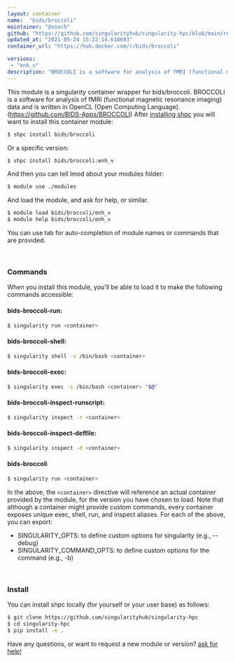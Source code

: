 ```yaml
---
layout: container
name:  "bids/broccoli"
maintainer: "@vsoch"
github: "https://github.com/singularityhub/singularity-hpc/blob/main/registry/bids/broccoli/container.yaml"
updated_at: "2021-05-24 15:22:14.618693"
container_url: "https://hub.docker.com/r/bids/broccoli"

versions:
 - "enh_v"
description: "BROCCOLI is a software for analysis of fMRI (functional magnetic resonance imaging) data and is written in OpenCL (Open Computing Language).  (https://github.com/BIDS-Apps/BROCCOLI)"
---
```


This module is a singularity container wrapper for bids/broccoli.
BROCCOLI is a software for analysis of fMRI (functional magnetic resonance imaging) data and is written in OpenCL (Open Computing Language).  (https://github.com/BIDS-Apps/BROCCOLI)
After [installing shpc](#install) you will want to install this container module:

```bash
$ shpc install bids/broccoli
```

Or a specific version:

```bash
$ shpc install bids/broccoli:enh_v
```

And then you can tell lmod about your modules folder:

```bash
$ module use ./modules
```

And load the module, and ask for help, or similar.

```bash
$ module load bids/broccoli/enh_v
$ module help bids/broccoli/enh_v
```

You can use tab for auto-completion of module names or commands that are provided.

<br>

### Commands

When you install this module, you'll be able to load it to make the following commands accessible:

#### bids-broccoli-run:

```bash
$ singularity run <container>
```

#### bids-broccoli-shell:

```bash
$ singularity shell -s /bin/bash <container>
```

#### bids-broccoli-exec:

```bash
$ singularity exec -s /bin/bash <container> "$@"
```

#### bids-broccoli-inspect-runscript:

```bash
$ singularity inspect -r <container>
```

#### bids-broccoli-inspect-deffile:

```bash
$ singularity inspect -d <container>
```



#### bids-broccoli

```bash
$ singularity run <container>
```


In the above, the `<container>` directive will reference an actual container provided
by the module, for the version you have chosen to load. Note that although a container
might provide custom commands, every container exposes unique exec, shell, run, and
inspect aliases. For each of the above, you can export:

 - SINGULARITY_OPTS: to define custom options for singularity (e.g., --debug)
 - SINGULARITY_COMMAND_OPTS: to define custom options for the command (e.g., -b)

<br>
  
### Install

You can install shpc locally (for yourself or your user base) as follows:

```bash
$ git clone https://github.com/singularityhub/singularity-hpc
$ cd singularity-hpc
$ pip install -e .
```

Have any questions, or want to request a new module or version? [ask for help!](https://github.com/singularityhub/singularity-hpc/issues)